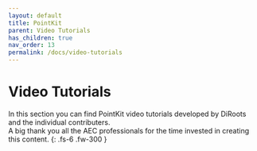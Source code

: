 ```yaml
---
layout: default
title: PointKit
parent: Video Tutorials
has_children: true
nav_order: 13
permalink: /docs/video-tutorials
---
```


# Video Tutorials

In this section you can find PointKit video tutorials developed by DiRoots and the individual contributers.  
A big thank you all the AEC professionals for the time invested in creating this content.
{: .fs-6 .fw-300 }
